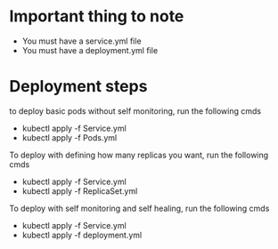 # Important thing to note

- You must have a service.yml file
- You must have a deployment.yml file

# Deployment steps

to deploy basic pods without self monitoring, run the following cmds
- kubectl apply -f Service.yml
- kubectl apply -f Pods.yml

To deploy with defining how many replicas you want, run the following cmds
- kubectl apply -f Service.yml
- kubectl apply -f ReplicaSet.yml

To deploy with self monitoring and self healing, run the following cmds
- kubectl apply -f Service.yml
- kubectl apply -f deployment.yml
